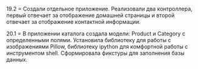 19.2 = Создали отдельное приложение. Реализовали два контроллера, первый отвечает за отображение домашней страницы и второй отвечает за отображение контактной информации.



20.1 = В приложении каталога создала модели: Product и Category c определенными полями. Установила библиотеку для работы с изображениями 
Pillow, библиотеку ipython для комфортной работы с инструментом 
shell. Сформировала фикстуры для заполнения базы данных.
